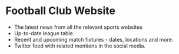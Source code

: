 # Football Club Website
* The latest news from all the relevant sports websites 
* Up-to-date league table.
* Recent and upcoming match fixtures - dates, locations and more.
* Twitter feed with related mentions in the social media.
